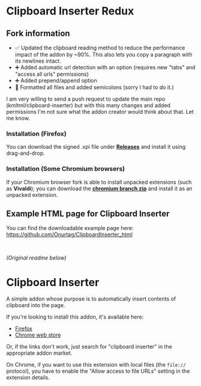 
# Clipboard Inserter Redux  
## Fork information  

- ✅ Updated the clipboard reading method to reduce the performance impact of the addon by ~90%. This also lets you copy a paragraph with its newlines intact.  
- ➕ Added automatic url detection with an option (requires new "tabs" and "access all urls" permissions)  
- ➕ Added prepend/append option  
- 🔄 Formatted all files and added semicolons (sorry I had to do it.)  

I am very willing to send a push request to update the main repo (kmltml/clipboard-inserter) but with this many changes and added permissions I'm not sure what the addon creator would think about that. Let me know.  

### **Installation (Firefox)**  
You can download the signed .xpi file under [**Releases**](https://github.com/Onurtag/clipboard-inserter/releases/latest) and install it using drag-and-drop.  

### **Installation (Some Chromium browsers)**  
If your Chromium browser fork is able to install unpacked extensions (such as **Vivaldi**); you can download the [**chromium branch zip**](https://github.com/Onurtag/clipboard-inserter/archive/refs/heads/clipboard-inserter-chrome.zip) and install it as an unpacked extension.  


## Example HTML page for Clipboard Inserter

You can find the downloadable example page here: https://github.com/Onurtag/ClipboardInserter_html  

&nbsp;  

*(Original readme below)*  
# Clipboard Inserter  

A simple addon whose purpose is to automatically insert contents of clipboard into the page.

If you're looking to install this addon, it's available here:

 - [Firefox](https://addons.mozilla.org/firefox/addon/clipboard-inserter/)
 - [Chrome web store](https://chrome.google.com/webstore/detail/clipboard-inserter/deahejllghicakhplliloeheabddjajm)

Or, if the links don't work, just search for "clipboard inserter" in the appropriate addon market.

On Chrome, if you want to use this extension with local files (the `file://` protocol), you have to enable the "Allow access to file URLs" setting in the extension details.
